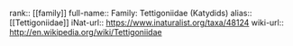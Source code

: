 

rank:: [[family]]
full-name:: Family: Tettigoniidae (Katydids)
alias:: [[Tettigoniidae]]
iNat-url:: https://www.inaturalist.org/taxa/48124
wiki-url:: http://en.wikipedia.org/wiki/Tettigoniidae